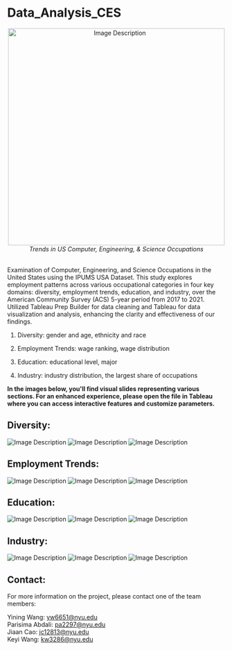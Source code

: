 # Data_Analysis_CES

<p align="center">
  <img src="poster.png" alt="Image Description" width="500"/>
  <br>
  <em>Trends in US Computer, Engineering, & Science Occupations</em>
</p>

\
Examination of Computer, Engineering, and Science Occupations in the United States using the IPUMS USA Dataset. This study explores employment patterns across various occupational categories in four key domains: diversity, employment trends, education, and industry, over the American Community Survey (ACS) 5-year period from 2017 to 2021. Utilized Tableau Prep Builder for data cleaning and Tableau for data visualization and analysis, enhancing the clarity and effectiveness of our findings.

1. Diversity: gender and age, ethnicity and race

2. Employment Trends: wage ranking, wage distribution

3. Education: educational level, major

4. Industry: industry distribution, the largest share of occupations 

**In the images below, you'll find visual slides representing various sections. For an enhanced experience, please open the file in Tableau where you can access interactive features and customize parameters.**

## Diversity: 

<img src="Presentation/image2.png" alt="Image Description">
<img src="Presentation/image3.png" alt="Image Description">
<img src="Presentation/image4.png" alt="Image Description">

## Employment Trends:

<img src="Presentation/image5.png" alt="Image Description">
<img src="Presentation/image6.png" alt="Image Description">
<img src="Presentation/image7.png" alt="Image Description">

## Education: 

<img src="Presentation/image8.png" alt="Image Description">
<img src="Presentation/image9.png" alt="Image Description">
<img src="Presentation/image10.png" alt="Image Description">

## Industry:

<img src="Presentation/image11.png" alt="Image Description">
<img src="Presentation/image12.png" alt="Image Description">
<img src="Presentation/image13.png" alt="Image Description">


















## Contact: 
For more information on the project, please contact one of the team members: <br>

Yining Wang: [yw6651@nyu.edu](mailto:yw6651@nyu.edu) <br>
Parisima Abdali: [pa2297@nyu.edu](mailto:pa2297@nyu.edu) <br>
Jiaan Cao: [jc12813@nyu.edu](mailto:jc12813@nyu.edu) <br>
Keyi Wang: [kw3286@nyu.edu](mailto:kw3286@nyu.edu)  <br>

